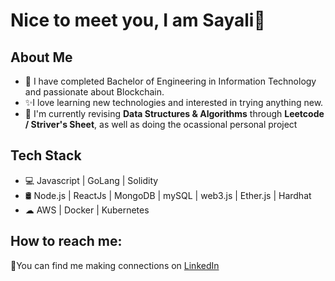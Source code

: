 # Nice to meet you, I am Sayali👋


## About Me

* 🌱 I have completed Bachelor of Engineering in Information Technology and passionate about Blockchain.
* ✨I love learning new technologies and interested in trying anything new.
* 💼 I'm currently revising **Data Structures & Algorithms** through **Leetcode / Striver's Sheet**, as well as doing the ocassional personal project

## Tech Stack

* 💻 Javascript  |  GoLang  |  Solidity
* 🛢️ Node.js | ReactJs | MongoDB | mySQL | web3.js | Ether.js | Hardhat
* ☁ AWS | Docker | Kubernetes

## How to reach me:

:handshake:You can find me making connections on [LinkedIn](https://www.linkedin.com/in/sayalikukkar11/)









<!--
**Sayalikukkar/sayalikukkar** is a ✨ _special_ ✨ repository because its `README.md` (this file) appears on your GitHub profile.

Here are some ideas to get you started:

- 🔭 I’m currently working on ...
- 🌱 I’m currently learning ...
- 👯 I’m looking to collaborate on ...
- 🤔 I’m looking for help with ...
- 💬 Ask me about ...
- 📫 How to reach me: ...
- 😄 Pronouns: ...
- ⚡ Fun fact: ...
-->
